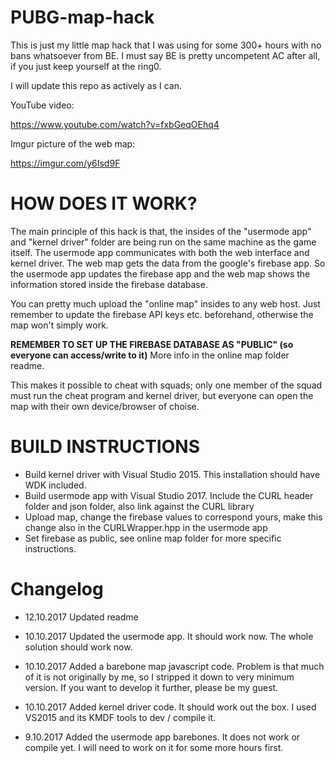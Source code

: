 # PUBG-map-hack

This is just my little map hack that I was using for some 300+ hours with no bans whatsoever from BE. I must say BE is pretty uncompetent AC after all, if you just keep yourself at the ring0.

I will update this repo as actively as I can.

YouTube video:

https://www.youtube.com/watch?v=fxbGeqOEhq4

Imgur picture of the web map:

https://imgur.com/y6Isd9F


# HOW DOES IT WORK?

The main principle of this hack is that, the insides of the "usermode app" and "kernel driver" folder are being run on the same machine as the game itself. The usermode app communicates with both the web interface and kernel driver. The web map gets the data from the google's firebase app. So the usermode app updates the firebase app and the web map shows the information stored inside the firebase database.

You can pretty much upload the "online map" insides to any web host. Just remember to update the firebase API keys etc. beforehand, otherwise the map won't simply work.

**REMEMBER TO SET UP THE FIREBASE DATABASE AS "PUBLIC" (so everyone can access/write to it)** More info in the online map folder readme.

This makes it possible to cheat with squads; only one member of the squad must run the cheat program and kernel driver, but everyone can open the map with their own device/browser of choise.

# BUILD INSTRUCTIONS

 - Build kernel driver with Visual Studio 2015. This installation should have WDK included.
 - Build usermode app with Visual Studio 2017. Include the CURL header folder and json folder, also link against the CURL library
 - Upload map, change the firebase values to correspond yours, make this change also in the CURLWrapper.hpp in the usermode app
 - Set firebase as public, see online map folder for more specific instructions.


# Changelog

* 12.10.2017 Updated readme

* 10.10.2017 Updated the usermode app. It should work now. The whole solution should work now.

* 10.10.2017 Added a barebone map javascript code. Problem is that much of it is not originally by me, so I stripped it down to very minimum version. If you want to develop it further, please be my guest.

* 10.10.2017 Added kernel driver code. It should work out the box. I used VS2015 and its KMDF tools to dev / compile it.

* 9.10.2017 Added the usermode app barebones. It does not work or compile yet. I will need to work on it for some more hours first.

